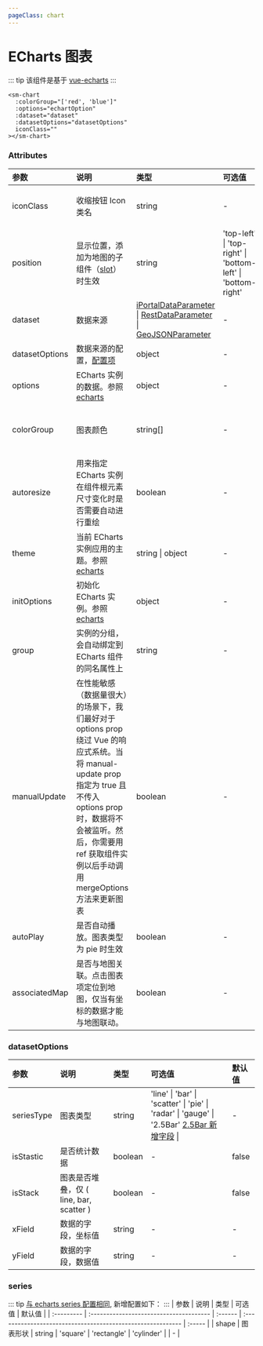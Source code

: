 ```yaml
---
pageClass: chart
---
```


# ECharts 图表

::: tip
该组件是基于 [vue-echarts](https://github.com/ecomfe/vue-echarts)
:::

<sm-iframe src="https://iclient.supermap.io/examples/component/components_chart_vue.html"></sm-iframe>

```vue
<sm-chart
  :colorGroup="['red', 'blue']"
  :options="echartOption"
  :dataset="dataset"
  :datasetOptions="datasetOptions"
  iconClass=""
></sm-chart>
```

### Attributes

| 参数           | 说明                                                                                                                                                                                                                                       | 类型                                                                                                                                                                                                                                          | 可选值                                                       | 默认值                                                    |
| :------------- | :----------------------------------------------------------------------------------------------------------------------------------------------------------------------------------------------------------------------------------------- | :-------------------------------------------------------------------------------------------------------------------------------------------------------------------------------------------------------------------------------------------- | :----------------------------------------------------------- | :-------------------------------------------------------- |
| iconClass      | 收缩按钮 Icon 类名                                                                                                                                                                                                                         | string                                                                                                                                                                                                                                        | -                                                            | 'sm-components-icons-attribute'                           |  |  |
| position       | 显示位置，添加为地图的子组件（[slot](https://cn.vuejs.org/v2/api/#slot)）时生效                                                                                                                                                            | string                                                                                                                                                                                                                                        | 'top-left' \| 'top-right' \| 'bottom-left' \| 'bottom-right' | -                                                         |  |  |
| dataset        | 数据来源                                                                                                                                                                                                                                   | [iPortalDataParameter](/zh/api/common-types/common-types.md#iportaldataparameter) \| [RestDataParameter](/zh/api/common-types/common-types.md#restdataparameter) \| [GeoJSONParameter](/zh/api/common-types/common-types.md#geojsonparameter) | -                                                            | null                                                      |
| datasetOptions | 数据来源的配置，<a href="#datasetoptions">配置项</a>                                                                                                                                                                                       | object                                                                                                                                                                                                                                        | -                                                            | null                                                      |  |  |
| options        | ECharts 实例的数据。参照[echarts](https://echarts.apache.org/zh/option.html)                                                                                                                                                               | object                                                                                                                                                                                                                                        | -                                                            | {}                                                        |  |  |
| colorGroup     | 图表颜色                                                                                                                                                                                                                                   | string[]                                                                                                                                                                                                                                      | -                                                            | [ '#3fb1e3', '#6be6c1', '#626c91', '#a0a7e6', '#c4ebad' ] |  |  |
| autoresize     | 用来指定 ECharts 实例在组件根元素尺寸变化时是否需要自动进行重绘                                                                                                                                                                            | boolean                                                                                                                                                                                                                                       | -                                                            | true                                                      |  |  |
| theme          | 当前 ECharts 实例应用的主题。参照[echarts](https://echarts.apache.org/zh/api.html#echarts.init)                                                                                                                                            | string \| object                                                                                                                                                                                                                              | -                                                            | -                                                         |  |  |
| initOptions    | 初始化 ECharts 实例。参照[echarts](https://echarts.apache.org/zh/api.html#echarts.init)                                                                                                                                                    | object                                                                                                                                                                                                                                        | -                                                            | -                                                         |  |  |
| group          | 实例的分组，会自动绑定到 ECharts 组件的同名属性上                                                                                                                                                                                          | string                                                                                                                                                                                                                                        | -                                                            | -                                                         |  |  |
| manualUpdate   | 在性能敏感（数据量很大）的场景下，我们最好对于 options prop 绕过 Vue 的响应式系统。当将 manual-update prop 指定为 true 且不传入 options prop 时，数据将不会被监听。然后，你需要用 ref 获取组件实例以后手动调用 mergeOptions 方法来更新图表 | boolean                                                                                                                                                                                                                                       | -                                                            | false                                                     |  |  |
| autoPlay       | 是否自动播放。图表类型为 pie 时生效                                                                                                                                                                                                        | boolean                                                                                                                                                                                                                                       | -                                                            | false                                                     |  |  |
| associatedMap  | 是否与地图关联。点击图表项定位到地图，仅当有坐标的数据才能与地图联动。                                                                                                                                                                     | boolean                                                                                                                                                                                                                                       | -                                                            | false                                                     |  |  |

### datasetOptions

| 参数       | 说明                                    | 类型    | 可选值                                                                                                           | 默认值 |
| :--------- | :-------------------------------------- | :------ | :--------------------------------------------------------------------------------------------------------------- | :----- |
| seriesType | 图表类型                                | string  | 'line' \| 'bar' \| 'scatter' \| 'pie' \| 'radar' \| 'gauge' \| '2.5Bar' <a href="#series">2.5Bar 新增字段</a> \| | -      |
| isStastic  | 是否统计数据                            | boolean | -                                                                                                                | false  |
| isStack    | 图表是否堆叠，仅 ( line, bar, scatter ) | boolean | -                                                                                                                | false  |
| xField     | 数据的字段，坐标值                      | string  | -                                                                                                                | -      |
| yField     | 数据的字段，数据值                      | string  | -                                                                                                                | -      |

### series

::: tip
[与 echarts series 配置相同](https://github.com/ecomfe/vue-echarts), 新增配置如下：
:::
| 参数 | 说明 | 类型 | 可选值 | 默认值 |
| :--------- | :-------------------------------------- | :------ | :---------------------------------------------------------- | :----- |
| shape | 图表形状 | string | 'square' \| 'rectangle' \| 'cylinder' \| | - |
